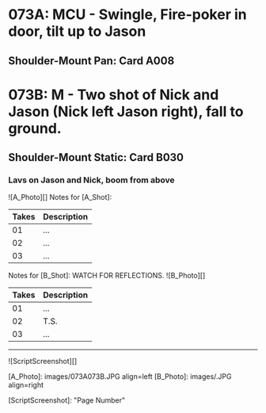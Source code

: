 # 073A: MCU - Swingle, Fire-poker in door, tilt up to Jason
## Shoulder-Mount Pan: Card A008

# 073B: M - Two shot of Nick and Jason (Nick left Jason right), fall to ground.
## Shoulder-Mount Static: Card B030

### Lavs on Jason and Nick, boom from above

![A_Photo][]
Notes for [A_Shot]: 

| Takes | Description |
|:---|:----|
| 01 | ... |
| 02 | ... |
| 03 | ... |

Notes for [B_Shot]: WATCH FOR REFLECTIONS.
![B_Photo][]

| Takes | Description |
|:---|:----|
| 01 | ... |
| 02 | T.S. |
| 03 | ... |

----

![ScriptScreenshot][]


[A_Photo]:  images/073A073B.JPG align=left
[B_Photo]:  images/.JPG align=right

[ScriptScreenshot]: "Page Number"